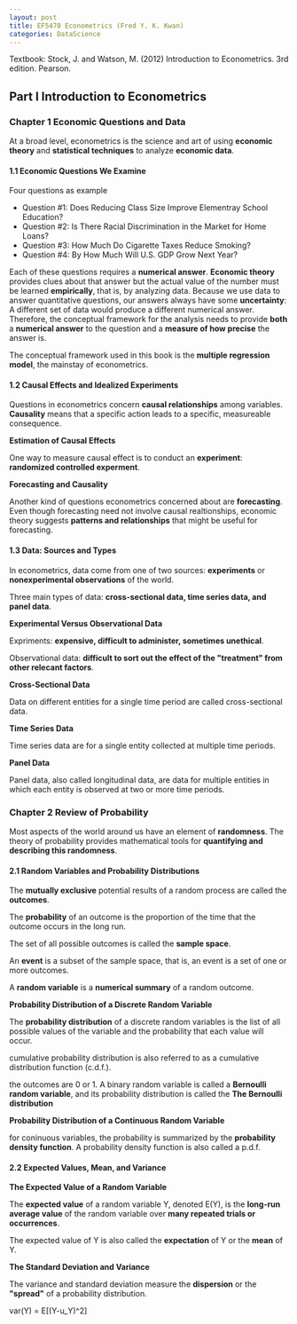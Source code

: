 ```yaml
---
layout: post
title: EF5470 Econometrics (Fred Y. K. Kwan)
categories: DataScience
---
```


Textbook: Stock, J. and Watson, M. (2012) Introduction to Econometrics. 3rd edition. Pearson.

## Part I Introduction to Econometrics

### Chapter 1 Economic Questions and Data

At a broad level, econometrics is the science and art of using **economic theory** and **statistical techniques** to analyze **economic data**.

#### 1.1 Economic Questions We Examine

Four questions as example

- Question #1: Does Reducing Class Size Improve Elementray School Education?
- Question #2: Is There Racial Discrimination in the Market for Home Loans?
- Question #3: How Much Do Cigarette Taxes Reduce Smoking?
- Question #4: By How Much Will U.S. GDP Grow Next Year?

Each of these questions requires a **numerical answer**. **Economic theory** provides clues about that answer but the actual value of the number must be learned **empirically**, that is, by analyzing data. Because we use data to answer quantitative questions, our answers always have some **uncertainty**: A different set of data would produce a different numerical answer. Therefore, the conceptual framework for the analysis needs to provide **both** a **numerical answer** to the question and a **measure of how precise** the answer is.

The conceptual framework used in this book is the **multiple regression model**, the mainstay of econometrics.

#### 1.2 Causal Effects and Idealized Experiments

Questions in econometrics concern **causal relationships** among variables. **Causality** means that a specific action leads to a specific, measureable consequence.

**Estimation of Causal Effects**

One way to measure causal effect is to conduct an **experiment**: **randomized controlled experment**.

**Forecasting and Causality**

Another kind of questions econometrics concerned about are **forecasting**. Even though forecasting need not involve causal realtionships, economic theory suggests **patterns and relationships** that might be useful for forecasting.

#### 1.3 Data: Sources and Types

In econometrics, data come from one of two sources: **experiments** or **nonexperimental observations** of the world.

Three main types of data: **cross-sectional data, time series data, and panel data**.

**Experimental Versus Observational Data**

Expriments: **expensive, difficult to administer, sometimes unethical**.

Observational data: **difficult to sort out the effect of the "treatment" from other relecant factors**.

**Cross-Sectional Data**

Data on different entities for a single time period are called cross-sectional data.

**Time Series Data**

Time series data are for a single entity collected at multiple time periods.

**Panel Data**

Panel data, also called longitudinal data, are data for multiple entities in which each entity is observed at two or more time periods.

### Chapter 2 Review of Probability

Most aspects of the world around us have an element of **randomness**. The theory of probability provides mathematical tools for **quantifying and describing this randomness**.

#### 2.1 Random Variables and Probability Distributions

The **mutually exclusive** potential results of a random process are called the **outcomes**.

The **probability** of an outcome is the proportion of the time that the outcome occurs in the long run.

The set of all possible outcomes is called the **sample space**.

An **event** is a subset of the sample space, that is, an event is a set of one or more outcomes.

A **random variable** is a **numerical summary** of a random outcome.

**Probability Distribution of a Discrete Random Variable**

The **probability distribution** of a discrete random variables is the list of all possible values of the variable and the probability that each value will occur.

cumulative probability distribution is also referred to as a cumulative distribution function (c.d.f.).

the outcomes are 0 or 1. A binary random variable is called a **Bernoulli random variable**, and its probability distribution is called the **The Bernoulli distribution**

**Probability Distribution of a Continuous Random Variable**

for coninuous variables, the probability is summarized by the **probability density function**. A probability density function is also called a p.d.f.

#### 2.2 Expected Values, Mean, and Variance

**The Expected Value of a Random Variable**

The **expected value** of a random variable Y, denoted E(Y), is the **long-run average value** of the random variable over **many repeated trials or occurrences**.

The expected value of Y is also called the **expectation** of Y or the **mean** of Y.

**The Standard Deviation and Variance**

The variance and standard deviation measure the **dispersion** or the **"spread"** of a probability distribution.

var(Y) = E[(Y-u_Y)^2]
